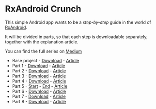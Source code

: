 # RxAndroid Crunch
This simple Android app wants to be a _step-by-step_ guide in the world of [RxAndroid](https://github.com/ReactiveX/RxAndroid).

It will be divided in parts, so that each step is downloadable separately, together with the explanation
article.

You can find the full series on [Medium](https://medium.com/crunching-rxandroid)

* Base project - [Download](https://github.com/tiwiz/RxAndroidCrunch/releases/tag/BaseProject) - [Article](https://medium.com/crunching-rxandroid/crunching-rxandroid-intro-c27eb6f009ea#.6vbjjx3jr)
* Part 1 - [Download](https://github.com/tiwiz/RxAndroidCrunch/releases/tag/Part1) - [Article](https://medium.com/crunching-rxandroid/crunching-rxandroid-part-1-4ac7b7123238#.f83bcwj30)
* Part 2 - [Download](https://github.com/tiwiz/RxAndroidCrunch/releases/tag/Part2) - [Article](https://medium.com/crunching-rxandroid/crunching-rxandroid-part-2-fb2a86f4fb8d#.qvg6p0gwz)
* Part 3 - [Download](https://github.com/tiwiz/RxAndroidCrunch/releases/tag/Part3) - [Article](https://medium.com/crunching-rxandroid/crunching-rxandroid-part-3-91fc9a619b7b#.gtahf0jkb)
* Part 4 - [Download](https://github.com/tiwiz/RxAndroidCrunch/releases/tag/Part4) - [Article](https://medium.com/crunching-rxandroid/crunching-rxandroid-part-4-b2c3771ad52d#.szxk7fwmw)
* Part 5 - [Start](https://github.com/tiwiz/RxAndroidCrunch/releases/tag/The-watch-begins) - [End](https://github.com/tiwiz/RxAndroidCrunch/releases/tag/The-watch-ends) - [Article](https://medium.com/crunching-rxandroid/crunching-rxandroid-part-5-1dd5fba89058#.5txyexgee)
* Part 6 - [Download](https://github.com/tiwiz/RxAndroidCrunch/releases/tag/Part6) - [Article](https://medium.com/crunching-rxandroid/crunching-rxandroid-part-6-6149764b59e#.829ltejjn)
* Part 7 - [Download](https://github.com/tiwiz/RxAndroidCrunch/releases/tag/Part7) - [Article](https://medium.com/crunching-rxandroid/crunching-rxandroid-part-7-22be9e95650c#.ni57t6kch)
* Part 8 - [Download](https://github.com/tiwiz/RxAndroidCrunch/releases/tag/Part8-Code) -  [Article](https://medium.com/crunching-rxandroid/crunching-rxandroid-part-8-bf1808c08f95#.arg7r01e6)
